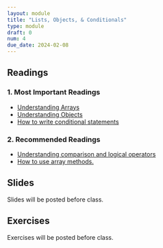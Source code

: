 ```yaml
---
layout: module
title: "Lists, Objects, & Conditionals"
type: module
draft: 0
num: 4
due_date: 2024-02-08
---
```


## Readings

### 1. Most Important Readings
* <a href="https://www.digitalocean.com/community/tutorials/understanding-arrays-in-javascript" target="_blank">Understanding Arrays</a>
* <a href="https://www.digitalocean.com/community/tutorials/understanding-objects-in-javascript" target="_blank">Understanding Objects</a>
* <a href="https://www.digitalocean.com/community/tutorials/how-to-write-conditional-statements-in-javascript" target="_blank">How to write conditional statements</a>

### 2. Recommended Readings
* <a href="https://www.digitalocean.com/community/tutorials/understanding-comparison-and-logical-operators-in-javascript" target="_blank">Understanding comparison and logical operators</a>
* <a href="https://www.digitalocean.com/community/tutorials/how-to-use-array-methods-in-javascript-mutator-methods" target="_blank">How to use array methods.</a>

## Slides
Slides will be posted before class.

## Exercises
Exercises will be posted before class.
